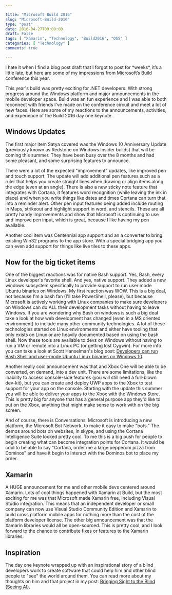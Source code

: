 ```yaml
---

title: "Microsoft Build 2016"
slug: "Microsoft-Build-2016"
type: "post"
date: 2016-04-27T09:00:00
draft: False
tags: [ "Xamarin", "Technology", "Build2016", "OSS" ]
categories: [ "Technology" ]
comments: true

---
```


<p>I hate it when I find a blog post draft that I forgot to post for *weeks*, it’s a little late, but here are some of my impressions from Microsoft’s Build conference this year.</p>  <p>This year's build was pretty exciting for .NET developers. With strong progress around the Windows platform and major announcements in the mobile developer space. Build was an fun experience and I was able to both reconnect with friends I've made on the conference circuit and meet a lot of new faces. Here are some of my reactions to the announcements, activities, and experience of the Build 2016 day one keynote.</p>  <h2>Windows Updates</h2>  <p>The first major item Satya covered was the Windows 10 Anniversary Update (previously known as Redstone on Windows Insider builds) that will be coming this summer. They have been busy over the 8 months and had some pleasant, and some surprising features to announce.</p>  <p>There were a lot of the expected &quot;improvement&quot; updates, like improved pen and touch support. The update will add additional pen features such as a ruler that helps you create straight lines when drawing or align items along the edge (even at an angle). There is also a new sticky note feature that integrates with Cortana, it features word recognition (while leaving the ink in place) and when you write things like dates and times Cortana can turn that into a reminder alert. Other pen input features being added include routing in Maps, strikeout and highlight support in word, and stencils. These are all pretty handy improvements and show that Microsoft is continuing to use and improve pen input, which is great, because I like having my pen available.</p>  <p>Another cool item was Centennial app support and an a converter to bring existing Win32 programs to the app store. With a special bridging app you can even add support for things like live tiles to these apps.</p>  <h2>Now for the big ticket items</h2>  <p>One of the biggest reactions was for native Bash support. Yes, Bash, every Linux developer's favorite shell. And yes, native support. They added a new windows subsystem specifically to provide support to run user mode Ubuntu binaries on Windows. My first reaction was WOW. This is a big deal, not because I'm a bash fan (I'll take PowerShell, please), but because Microsoft is actively working with Linux companies to make sure developers on Windows can do ALL their development tasks without having to leave Windows. If you are wondering why Bash on windows is such a big deal take a look at how web development has changed (even in a MS oriented environment) to include many other community technologies. A lot of these technologies started on Linux environments and either have tooling that only exists on Linux or are heavily documented based on using the bash shell. Now these tools are available to devs on Windows without having to run a VM or remote into a Linux PC (or getting lost Cygwin). For more info you can take a look at Scott Hanselman's blog post: <a href="http://www.hanselman.com/blog/DevelopersCanRunBashShellAndUsermodeUbuntuLinuxBinariesOnWindows10.aspx" target="_blank">Developers can run Bash Shell and user-mode Ubuntu Linux binaries on Windows 10</a>.</p>  <p>Another really cool announcement was that and Xbox One will be able to be converted, on demand, into a dev unit. There are some limitations, like the inability to access console-side features (you will still need a full-blown dev-kit), but you can create and deploy UWP apps to the Xbox to test support for your app on the console. Starting with the update this summer you will be able to deliver your apps to the Xbox with the Windows Store. This is pretty big for anyone that has a general purpose app they'd like to put on the Xbox, anything that might make sense to work with on the big screen.</p>  <p>And of course, there is Conversations. Microsoft is introducing a new platform, the Microsoft Bot Network, to make it easy to make &quot;bots.&quot; The demos around bots on websites, in skype, and using the Cortana Intelligence Suite looked pretty cool. To me this is a big push for people to begin creating what can become integration points for Cortana. It would be cool to be able to say &quot;Cortana, order me a large pepperoni pizza from Dominos&quot; and have it begin to interact with the Dominos bot to place my order.</p>  <h2>Xamarin</h2>  <p>A HUGE announcement for me and other mobile devs centered around Xamarin. Lots of cool things happened with Xamarin at Build, but the most exciting for me was that Microsoft made Xamarin free, including Visual Studio integration. This means that an independent developer or small company can now use Visual Studio Community Edition and Xamarin to build cross platform mobile apps for nothing more than the cost of the platform developer license. The other big announcement was that the Xamarin libraries would all be open-sourced. This is pretty cool, and I look forward to the chance to contribute fixes or features to the Xamarin libraries.</p>  <h2>Inspiration</h2>  <p>The day one keynote wrapped up with an inspirational story of a blind developers work to create software that could help him and other blind people to &quot;see&quot; the world around them. You can read more about my thoughts on him and that project in my post: <a href="http://duanenewman.net/blog/post/2016/03/31/Bringing-Sight-to-the-Blind-(Seeing-AI).aspx" target="_blank">Bringing Sight to the Blind (Seeing AI)</a>.</p>
